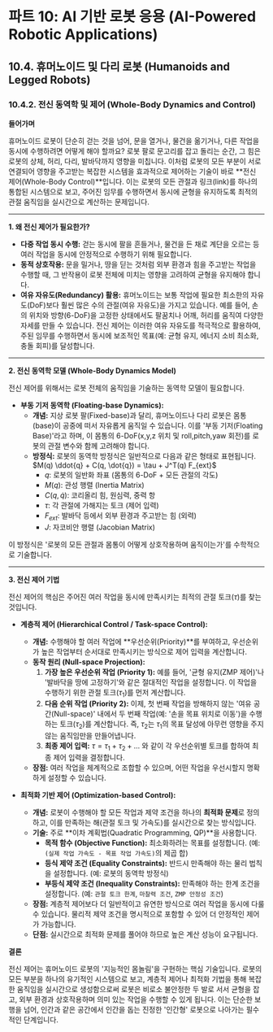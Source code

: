# 파트 10: AI 기반 로봇 응용 (AI-Powered Robotic Applications)

## 10.4. 휴머노이드 및 다리 로봇 (Humanoids and Legged Robots)

### 10.4.2. 전신 동역학 및 제어 (Whole-Body Dynamics and Control)

**들어가며**

휴머노이드 로봇이 단순히 걷는 것을 넘어, 문을 열거나, 물건을 옮기거나, 다른 작업을 동시에 수행하려면 어떻게 해야 할까요? 로봇 팔로 문고리를 잡고 돌리는 순간, 그 힘은 로봇의 상체, 허리, 다리, 발바닥까지 영향을 미칩니다. 이처럼 로봇의 모든 부분이 서로 연결되어 영향을 주고받는 복잡한 시스템을 효과적으로 제어하는 기술이 바로 **전신 제어(Whole-Body Control)**입니다. 이는 로봇의 모든 관절과 링크(link)를 하나의 통합된 시스템으로 보고, 주어진 임무를 수행하면서 동시에 균형을 유지하도록 최적의 관절 움직임을 실시간으로 계산하는 문제입니다.

---

**1. 왜 전신 제어가 필요한가?**

- **다중 작업 동시 수행:** 걷는 동시에 팔을 흔들거나, 물건을 든 채로 계단을 오르는 등 여러 작업을 동시에 안정적으로 수행하기 위해 필요합니다.
- **동적 상호작용:** 문을 밀거나, 땅을 딛는 것처럼 외부 환경과 힘을 주고받는 작업을 수행할 때, 그 반작용이 로봇 전체에 미치는 영향을 고려하여 균형을 유지해야 합니다.
- **여유 자유도(Redundancy) 활용:** 휴머노이드는 보통 작업에 필요한 최소한의 자유도(DoF)보다 훨씬 많은 수의 관절(여유 자유도)을 가지고 있습니다. 예를 들어, 손의 위치와 방향(6-DoF)을 고정한 상태에서도 팔꿈치나 어깨, 허리를 움직여 다양한 자세를 만들 수 있습니다. 전신 제어는 이러한 여유 자유도를 적극적으로 활용하여, 주된 임무를 수행하면서 동시에 보조적인 목표(예: 균형 유지, 에너지 소비 최소화, 충돌 회피)를 달성합니다.

---

**2. 전신 동역학 모델 (Whole-Body Dynamics Model)**

전신 제어를 위해서는 로봇 전체의 움직임을 기술하는 동역학 모델이 필요합니다.

- **부동 기저 동역학 (Floating-base Dynamics):**
  - **개념:** 지상 로봇 팔(Fixed-base)과 달리, 휴머노이드나 다리 로봇은 몸통(base)이 공중에 떠서 자유롭게 움직일 수 있습니다. 이를 '부동 기저(Floating Base)'라고 하며, 이 몸통의 6-DoF(x,y,z 위치 및 roll,pitch,yaw 회전)를 로봇의 관절 변수와 함께 고려해야 합니다.
  - **방정식:** 로봇의 동역학 방정식은 일반적으로 다음과 같은 형태로 표현됩니다.
    $`M(q) \ddot{q} + C(q, \dot{q}) = \tau + J^T(q) F_{ext}`$
    - $`q`$: 로봇의 일반화 좌표 (몸통의 6-DoF + 모든 관절의 각도)
    - $`M(q)`$: 관성 행렬 (Inertia Matrix)
    - $`C(q, \dot{q})`$: 코리올리 힘, 원심력, 중력 항
    - $`\tau`$: 각 관절에 가해지는 토크 (제어 입력)
    - $`F_{ext}`$: 발바닥 등에서 외부 환경과 주고받는 힘 (외력)
    - $`J`$: 자코비안 행렬 (Jacobian Matrix)

이 방정식은 '로봇의 모든 관절과 몸통이 어떻게 상호작용하며 움직이는가'를 수학적으로 기술합니다.

---

**3. 전신 제어 기법**

전신 제어의 핵심은 주어진 여러 작업을 동시에 만족시키는 최적의 관절 토크($`\tau`$)를 찾는 것입니다.

- **계층적 제어 (Hierarchical Control / Task-space Control):**
  - **개념:** 수행해야 할 여러 작업에 **우선순위(Priority)**를 부여하고, 우선순위가 높은 작업부터 순서대로 만족시키는 방식으로 제어 입력을 계산합니다.
  - **동작 원리 (Null-space Projection):**
    1.  **가장 높은 우선순위 작업 (Priority 1):** 예를 들어, '균형 유지(ZMP 제어)'나 '발바닥을 땅에 고정하기'와 같은 절대적인 작업을 설정합니다. 이 작업을 수행하기 위한 관절 토크($`\tau_1`$)를 먼저 계산합니다.
    2.  **다음 순위 작업 (Priority 2):** 이제, 첫 번째 작업을 방해하지 않는 '여유 공간(Null-space)' 내에서 두 번째 작업(예: '손을 목표 위치로 이동')을 수행하는 토크($`\tau_2`$)를 계산합니다. 즉, $`\tau_2`$는 $`\tau_1`$의 목표 달성에 아무런 영향을 주지 않는 움직임만을 만들어냅니다.
    3.  **최종 제어 입력:** $`\tau = \tau_1 + \tau_2 + ...`$ 와 같이 각 우선순위별 토크를 합하여 최종 제어 입력을 결정합니다.
  - **장점:** 여러 작업을 체계적으로 조합할 수 있으며, 어떤 작업을 우선시할지 명확하게 설정할 수 있습니다.

- **최적화 기반 제어 (Optimization-based Control):**
  - **개념:** 로봇이 수행해야 할 모든 작업과 제약 조건을 하나의 **최적화 문제**로 정의하고, 이를 만족하는 해(관절 토크 및 가속도)를 실시간으로 찾는 방식입니다.
  - **기술:** 주로 **이차 계획법(Quadratic Programming, QP)**을 사용합니다.
    - **목적 함수 (Objective Function):** 최소화하려는 목표를 설정합니다. (예: `(실제 작업 가속도 - 목표 작업 가속도)`의 제곱 합)
    - **등식 제약 조건 (Equality Constraints):** 반드시 만족해야 하는 물리 법칙을 설정합니다. (예: 로봇의 동역학 방정식)
    - **부등식 제약 조건 (Inequality Constraints):** 만족해야 하는 한계 조건을 설정합니다. (예: `관절 토크 한계`, `마찰력 조건`, `ZMP 안정성 조건`)
  - **장점:** 계층적 제어보다 더 일반적이고 유연한 방식으로 여러 작업을 동시에 다룰 수 있습니다. 물리적 제약 조건을 명시적으로 포함할 수 있어 더 안정적인 제어가 가능합니다.
  - **단점:** 실시간으로 최적화 문제를 풀어야 하므로 높은 계산 성능이 요구됩니다.

**결론**

전신 제어는 휴머노이드 로봇의 '지능적인 몸놀림'을 구현하는 핵심 기술입니다. 로봇의 모든 부분을 하나의 유기적인 시스템으로 보고, 계층적 제어나 최적화 기법을 통해 복잡한 움직임을 실시간으로 생성함으로써 로봇은 비로소 불안정한 두 발로 서서 균형을 잡고, 외부 환경과 상호작용하며 의미 있는 작업을 수행할 수 있게 됩니다. 이는 단순한 보행을 넘어, 인간과 같은 공간에서 인간을 돕는 진정한 '인간형' 로봇으로 나아가는 필수적인 단계입니다.
